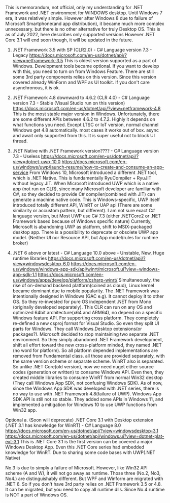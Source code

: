 ﻿This is memorandum, not official, only my understanding for .NET Framework and .NET environment for WINDOWS desktop. Until Windows 7 era, it was relatively simple. However after Windows 8 due to failure of Microsoft Smartphone(and app distribution), it became much more complex unnecessary. but there is no other alternative for truly Desktop OS.
This is as of July 2022, here describes only supported versions However .NET Core 3.1 will end soon though, it will be updated in the future.

1. .NET Framework 3.5 with SP (CLR2.0) - C# Language version 7.3 - Legacy
https://docs.microsoft.com/en-us/dotnet/api/?view=netframework-3.5
This is oldest version supported as a part of Windows. Development tools became optional.
If you want to develop with this, you need to turn on from Windows Feature.
There are still some 3rd party components relies on this version. Since this version covered already WinForm and WPF as UI toolkit. If you don't care asynchronous, it is ok.

2. .NET Framework 4.8 downward to 4.6.2 (CLR 4.0) - C# Language version 7.3 - Stable (Visual Studio run on this version)
https://docs.microsoft.com/en-us/dotnet/api/?view=netframework-4.8
This is the most stable major version in Windows. Unfortunately, there are some different APIs between 4.6.2 to 4.7.2. Highly it depends on what functions you need.
Except LTSC or IoT version, normal channel Windows get 4.8 automatically. most cases it works out of box. async and await only supported from this. It is super useful not to block UI thread.

3. .NET Native with .NET Framework version???? - C# Language version 7.3 - Useless
https://docs.microsoft.com/en-us/dotnet/api/?view=dotnet-uwp-10.0
https://docs.microsoft.com/en-us/windows/uwp/launch-resume/how-to-create-and-consume-an-app-service
 From Windows 10, Microsoft introduced a different .NET tool, which is .NET Native.
 This is fundamentally RyuCompiler + RyuJIT without legacy JIT. 
 When Microsoft introduced UWP which is a native app (not run on CLR), since many Microsoft developer are familiar with C#, so they decided to provide C# compiler(combined with JIT) can generate a machine native code. This is Windows-specific, UWP itself introduced totally different API, WinRT or UAP api (There are some similarity or accustom pattern, but different). I am not sure exact C# language version, but Most UWP use C# 7.3 (either .NETCore2 or .NET Framework based because of  Windows specific nature) Currently, Microsoft is abandoning UWP as platform, shift to MSIX-packaged desktop app. There is a possibility to deprecate or obsolete UWP app model. (Neither UI nor Resource API, but App model/rules for runtime broker)

4. .NET 6 above or latest - C# Language 10.0 above - Unstable, New, Huge runtime libraries
 https://docs.microsoft.com/en-us/dotnet/api/?view=windowsdesktop-6.0
 https://docs.microsoft.com/en-us/windows/windows-app-sdk/api/winrt/microsoft.ui?view=windows-app-sdk-1.1
 https://docs.microsoft.com/en-us/windows/apps/develop/platform/csharp-winrt/
 Simultaneously, the rise of on-demand backend platform(coined as cloud), Linux kernel became dominant due to mobile popularity. The .NET Framework was intentionally designed in Windows (GAC e.g). It cannot deploy it to other OS. So they re-invested for pure OS independent .NET from Mono (originally developed separately). This CLR can run on any OS and optimized 64bit architecture(x64 and ARM64), no depend on a specific Windows feature API. For supporting cross platform. They completely re-defined a new csproj format for Visual Studio. So even they split UI parts for Windows. They call Windows.Desktop extensions(or packages?). 
 Microsoft decided to stop maintaining two separate .NET environment. So they simply abandoned .NET Framework development, shift all effort toward the new cross-platform minded, they named .NET (no word for platform). So all platform depended implementations are removed from Fundamental class. all those are provided separately, with the same version scheme or separate scheme. WinRT also is separated. So unlike .NET Core(old version), now we need nuget either source codes (generation or written) to consume Windows API. Even then, they created middle libraries to consume WinRT from normal Win32 desktop (They call Windows App SDK, not confusing Windows SDK). As of now, since the Windows App SDK was developed with .NET series, there is no way to use with .NET Framework 4.8(failure of UWP). Windows App SDK API is still not so stable.
 They added some APIs in Windows 11, and implemented a mitigation for Windows 10 to use UWP functions from Win32 app.


Optional
a. (Soon will deprecate) .NET Core 3.1 with Desktop extension (.NET 3.1 has knowledge for WinRT) - C# Language 8.0
 https://docs.microsoft.com/en-us/dotnet/api/?view=windowsdesktop-3.1
 https://docs.microsoft.com/en-us/dotnet/api/windows.ui?view=dotnet-plat-ext-3.1
This is .NET Core 3.1 is the first version can be covered a major Windows Desktop App. Even this .NET Core series had embedded knowledge for WinRT. Due to sharing some code bases with UWP(.NET Native)

No.3 is due to simply a failure of Microsoft. However, like Win32 API scheme (A and W), it will not go away as runtime.
Those three (No.2, No3, No4.) are distinguishably different. But WPF and Winform are migrated with .NET 6. So if you don't have 3rd party relies on .NET Framework 3.5 or 4.8. It can be migrated, but you need to copy all runtime dlls. Since No.4 runtime is NOT a part of Windows OS.